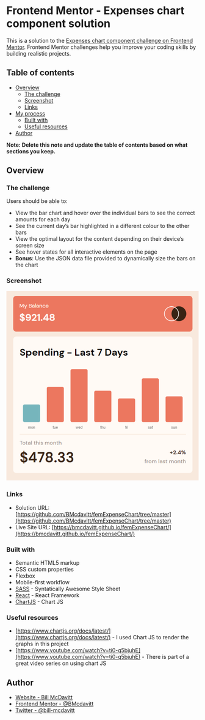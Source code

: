 # Frontend Mentor - Expenses chart component solution

This is a solution to the [Expenses chart component challenge on Frontend Mentor](https://www.frontendmentor.io/challenges/expenses-chart-component-e7yJBUdjwt). Frontend Mentor challenges help you improve your coding skills by building realistic projects. 

## Table of contents

- [Overview](#overview)
  - [The challenge](#the-challenge)
  - [Screenshot](#screenshot)
  - [Links](#links)
- [My process](#my-process)
  - [Built with](#built-with)
  - [Useful resources](#useful-resources)
- [Author](#author)

**Note: Delete this note and update the table of contents based on what sections you keep.**

## Overview

### The challenge

Users should be able to:

- View the bar chart and hover over the individual bars to see the correct amounts for each day
- See the current day’s bar highlighted in a different colour to the other bars
- View the optimal layout for the content depending on their device’s screen size
- See hover states for all interactive elements on the page
- **Bonus**: Use the JSON data file provided to dynamically size the bars on the chart

### Screenshot

![](./public/Screenshot_1.png)


### Links

- Solution URL: [https://github.com/BMcdavitt/femExpenseChart/tree/master](https://github.com/BMcdavitt/femExpenseChart/tree/master)
- Live Site URL: [https://bmcdavitt.github.io/femExpenseChart/](https://bmcdavitt.github.io/femExpenseChart/)

### Built with

- Semantic HTML5 markup
- CSS custom properties
- Flexbox
- Mobile-first workflow
- [SASS](https://sass-lang.com/) - Syntatically Awesome Style Sheet
- [React](https://reactjs.org/) - React Framework
- [ChartJS](https://www.chartjs.org/docs/latest/) - Chart JS

### Useful resources

- [https://www.chartjs.org/docs/latest/](https://www.chartjs.org/docs/latest/) - I used Chart JS to render the graphs in this project
- [https://www.youtube.com/watch?v=ti0-q5bjuhE](https://www.youtube.com/watch?v=ti0-q5bjuhE) - There is part of a great video series on using chart JS

## Author

- [Website - Bill McDavitt](https://bmcdavitt.github.io/homepage/)
- [Frontend Mentor - @BMcdavitt](https://www.frontendmentor.io/profile/BMcdavitt)
- [Twitter - @bill-mcdavitt](https://twitter.com/bill_mcdavitt)